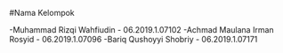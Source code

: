 #Nama Kelompok

-Muhammad Rizqi Wahfiudin - 06.2019.1.07102
-Achmad Maulana Irman Rosyid - 06.2019.1.07096
-Bariq Qushoyyi Shobriy - 06.2019.1.07171
